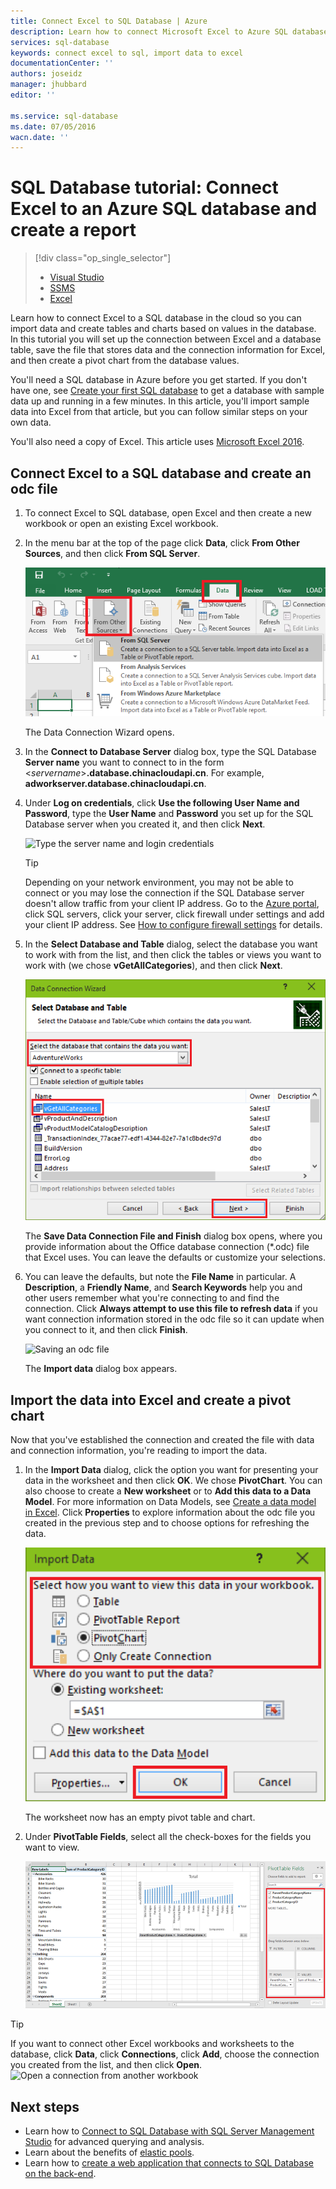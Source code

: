 ```yaml
---
title: Connect Excel to SQL Database | Azure
description: Learn how to connect Microsoft Excel to Azure SQL database in the cloud. Import data into Excel for reporting and data exploration.
services: sql-database
keywords: connect excel to sql, import data to excel
documentationCenter: ''
authors: joseidz
manager: jhubbard
editor: ''

ms.service: sql-database
ms.date: 07/05/2016
wacn.date: ''
---
```


# SQL Database tutorial: Connect Excel to an Azure SQL database and create a report

> [!div class="op_single_selector"]
>- [Visual Studio](./sql-database-connect-query.md)
>- [SSMS](./sql-database-connect-query-ssms.md)
>- [Excel](./sql-database-connect-excel.md)

Learn how to connect Excel to a SQL database in the cloud so you can import data and create tables and charts based on values in the database. In this tutorial you will set up the connection between Excel and a database table, save the file that stores data and the connection information for Excel, and then create a pivot chart from the database values.

You'll need a SQL database in Azure before you get started. If you don't have one, see [Create your first SQL database](./sql-database-get-started.md) to get a database with sample data up and running in a few minutes. In this article, you'll import sample data into Excel from that article, but you can follow similar steps on your own data.

You'll also need a copy of Excel. This article uses [Microsoft Excel 2016](https://products.office.com/zh-cn/).

## Connect Excel to a SQL database and create an odc file

1. To connect Excel to SQL database, open Excel and then create a new workbook or open an existing Excel workbook.

2. In the menu bar at the top of the page click **Data**, click **From Other Sources**, and then click **From SQL Server**.

    ![Select data source: Connect Excel to SQL database.](./media/sql-database-connect-excel/excel_data_source.png)

    The Data Connection Wizard opens.

3. In the **Connect to Database Server** dialog box, type the SQL Database **Server name** you want to connect to in the form <*servername*>**.database.chinacloudapi.cn**. For example, **adworkserver.database.chinacloudapi.cn**.

4. Under **Log on credentials**, click **Use the following User Name and Password**, type the **User Name** and **Password** you set up for the SQL Database server when you created it, and then click **Next**.

    ![Type the server name and login credentials](./media/sql-database-connect-excel/connect-to-server.png)

    > [!TIP]
    > Depending on your network environment, you may not be able to connect or you may lose the connection if the SQL Database server doesn't allow traffic from your client IP address. Go to the [Azure portal](https://manage.windowsazure.cn), click SQL servers, click your server, click firewall under settings and add your client IP address. See [How to configure firewall settings](./sql-database-configure-firewall-settings.md) for details.

5. In the **Select Database and Table** dialog, select the database you want to work with from the list, and then click the tables or views you want to work with (we chose **vGetAllCategories**), and then click **Next**.

    ![Select a database and table.](./media/sql-database-connect-excel/select-database-and-table.png)

    The **Save Data Connection File and Finish** dialog box opens, where you provide information about the Office database connection (*.odc) file that Excel uses. You can leave the defaults or customize your selections.

6. You can leave the defaults, but note the **File Name** in particular. A **Description**, a **Friendly Name**, and **Search Keywords** help you and other users remember what you're connecting to and find the connection. Click **Always attempt to use this file to refresh data** if you want connection information stored in the odc file so it can update when you connect to it, and then click **Finish**.

    ![Saving an odc file](./media/sql-database-connect-excel/save-odc-file.png)

    The **Import data** dialog box appears.

## Import the data into Excel and create a pivot chart
Now that you've established the connection and created the file with data and connection information, you're reading to import the data.

1. In the **Import Data** dialog, click the option you want for presenting your data in the worksheet and then click **OK**. We chose **PivotChart**. You can also choose to create a **New worksheet** or to **Add this data to a Data Model**. For more information on Data Models, see [Create a data model in Excel](https://support.office.com/article/Create-a-Data-Model-in-Excel-87E7A54C-87DC-488E-9410-5C75DBCB0F7B). Click **Properties** to explore information about the odc file you created in the previous step and to choose options for refreshing the data.

    ![Choosing the format for data in Excel](./media/sql-database-connect-excel/import-data.png)

    The worksheet now has an empty pivot table and chart.

8. Under **PivotTable Fields**, select all the check-boxes for the fields you want to view.

    ![Configure database report.](./media/sql-database-connect-excel/power-pivot-results.png)

> [!TIP]
> If you want to connect other Excel workbooks and worksheets to the database, click **Data**, click **Connections**, click **Add**, choose the connection you created from the list, and then click **Open**.
> ![Open a connection from another workbook](./media/sql-database-connect-excel/open-from-another-workbook.png)

## Next steps

- Learn how to [Connect to SQL Database with SQL Server Management Studio](./sql-database-connect-query-ssms.md) for advanced querying and analysis.
- Learn about the benefits of [elastic pools](./sql-database-elastic-pool.md).
- Learn how to [create a web application that connects to SQL Database on the back-end](../app-service-web/web-sites-dotnet-deploy-aspnet-mvc-app-membership-oauth-sql-database.md).